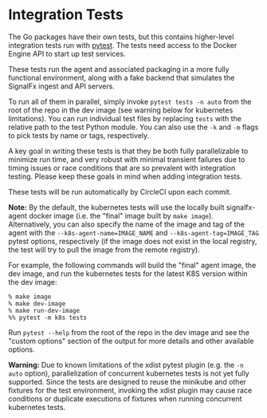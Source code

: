 # Integration Tests

The Go packages have their own tests, but this contains higher-level
integration tests run with [pytest](https://docs.pytest.org/en/latest/).  The
tests need access to the Docker Engine API to start up test services.

These tests run the agent and associated packaging in a more fully functional
environment, along with a fake backend that simulates the SignalFx ingest and
API servers.  

To run all of them in parallel, simply invoke `pytest tests -n auto` from the
root of the repo in the dev image (see warning below for kubernetes
limitations). You can run individual test files by replacing `tests` with the 
relative path to the test Python module. You can also use the `-k` and `-m` 
flags to pick tests by name or tags, respectively.

A key goal in writing these tests is that they be both fully parallelizable to
minimize run time, and very robust with minimal transient failures due to
timing issues or race conditions that are so prevalent with integration
testing.  Please keep these goals in mind when adding integration tests.

These tests will be run automatically by CircleCI upon each commit.

**Note:** By the default, the kubernetes tests will use the locally built
signalfx-agent docker image (i.e. the "final" image built by `make image`).  
Alternatively, you can also specify the name of the image and tag of the agent
with the `--k8s-agent-name=IMAGE_NAME` and `--k8s-agent-tag=IMAGE_TAG` pytest
options, respectively (if the image does not exist in the local registry, the 
test will try to pull the image from the remote registry).

For example, the following commands will build the "final" agent image, the dev
image, and run the kubernetes tests for the latest K8S version within the dev
image:
```
% make image
% make dev-image
% make run-dev-image
%% pytest -m k8s tests
```

Run `pytest --help` from the root of the repo in the dev image and see the 
"custom options" section of the output for more details and other available 
options.

**Warning:** Due to known limitations of the xdist pytest plugin (e.g. the 
`-n auto` option), parallelization of concurrent kubernetes tests is not yet 
fully supported.  Since the tests are designed to reuse the minikube and other 
fixtures for the test environment, invoking the xdist plugin may cause race 
conditions or duplicate executions of fixtures when running concurrent 
kubernetes tests.

